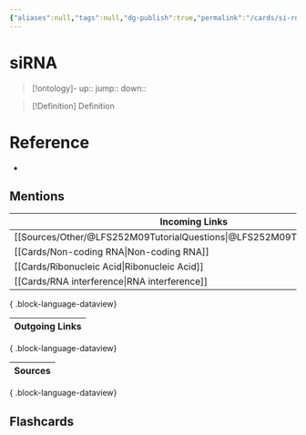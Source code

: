 ```yaml
---
{"aliases":null,"tags":null,"dg-publish":true,"permalink":"/cards/si-rna/","dgPassFrontmatter":true}
---
```


# siRNA

> [!ontology]-
> up:: 
> jump:: 
> down:: 

> [!Definition] Definition

# Reference

- 

## Mentions

| Incoming Links                                                                |
| ----------------------------------------------------------------------------- |
| [[Sources/Other/@LFS252M09TutorialQuestions\|@LFS252M09TutorialQuestions]] |
| [[Cards/Non-coding RNA\|Non-coding RNA]]                                   |
| [[Cards/Ribonucleic Acid\|Ribonucleic Acid]]                               |
| [[Cards/RNA interference\|RNA interference]]                               |

{ .block-language-dataview}

| Outgoing Links |
| -------------- |

{ .block-language-dataview}

| Sources |
| ------- |

{ .block-language-dataview}

## Flashcards